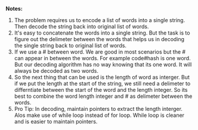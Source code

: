 **Notes:**

1. The problem requires us to encode a list of words into a single string. Then decode the string back into original list of words.
2. It's easy to concatenate the words into a single string. But the task is to figure out the delimeter between the words that helps us in decoding the single string back to original list of words.
3. If we use a # between word. We are good in most scenarios but the # can appear in between the words. For example code#hash is one word. But our decoding algorithm has no way knowing that its one word. It will always be decoded as two words.
4. So the next thing that can be used is the length of word as interger. But if we put the length at the start of the string, we still need a delimeter to differntiate between the start of the word and the length integer. So its best to combine the word length integer and # as delimeter between the words.
5. Pro Tip: In decoding, maintain pointers to extract the length interger. Alos make use of while loop instead of for loop. While loop is cleaner and is easier to maintain pointers.
